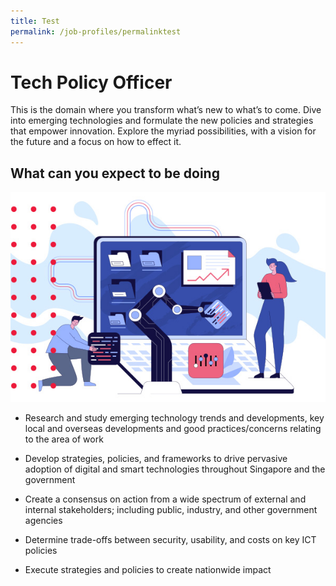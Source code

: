 ```yaml
---
title: Test
permalink: /job-profiles/permalinktest
---
```

# **Tech Policy Officer**

<p>This is the domain where you transform what’s new to what’s to come. Dive into emerging technologies and formulate the new policies and strategies that empower innovation. Explore the myriad possibilities, with a vision for the future and a focus on how to effect it.</p>

## What can you expect to be doing
	
<div style=""><img src="images/job-profile-1.jpg"></div>

* Research and study emerging technology trends and developments, key local and overseas developments and good practices/concerns relating to the area of work<br>

* Develop strategies, policies, and frameworks to drive pervasive adoption of digital and smart technologies throughout Singapore and the government<br>

* Create a consensus on action from a wide spectrum of external and internal stakeholders; including public, industry, and other government agencies<br>

* Determine trade-offs between security, usability, and costs on key ICT policies<br>

* Execute strategies and policies to create nationwide impact<br>